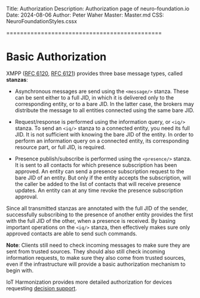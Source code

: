 ﻿Title: Authorization
Description: Authorization page of neuro-foundation.io
Date: 2024-08-06
Author: Peter Waher
Master: Master.md
CSS: NeuroFoundationStyles.cssx

=============================================

Basic Authorization
========================

XMPP ([RFC 6120](https://tools.ietf.org/html/rfc6120), [RFC 6121](https://tools.ietf.org/html/rfc6121)) provides three base message types, called **stanzas**:

* Asynchronous messages are send using the `<message/>` stanza. These can be sent either to a full JID, in which it is delivered only to the corresponding
entity, or to a bare JID. In the latter case, the brokers may distribute the message to all entities connected using the same bare JID.

* Request/response is performed using the information query, or `<iq/>` stanza. To send an `<iq/>` stanza to a connected entity, you need its full JID.
It is not sufficient with knowing the bare JID of the entity. In order to perform an information query on a connected entity, its corresponding
resource part, or full JID, is required.

* Presence publish/subscribe is performed using the `<presence/>` stanza. It is sent to all contacts for which presence subscription has been approved.
An entity can send a presence subscription request to the bare JID of an entity. But only if the entity accepts the subscription, will the caller be
added to the list of contacts that will receive presence updates. An entity can at any time revoke the presence subscription approval.

Since all transmitted stanzas are annotated with the full JID of the sender, successfully subscribing to the presence of another entity provides the
first with the full JID of the other, when a presence is received. By basing important operations on the `<iq/>` stanza, then effectively makes sure only
approved contacts are able to send such commands.

**Note**: Clients still need to check incoming messages to make sure they are sent from trusted sources. They should also still check incoming
information requests, to make sure they also come from trusted sources, even if the infrastructure will provide a basic authorization mechanism to
begin with.

IoT Harmonization provides more detailed authorization for devices requesting [decision support](DecisionSupport.md).